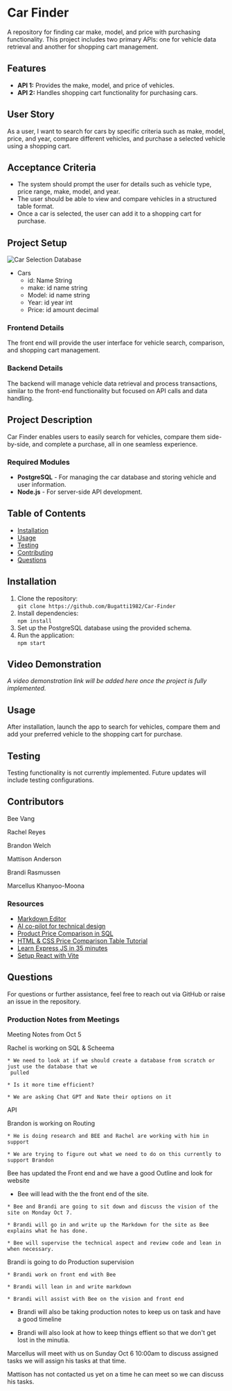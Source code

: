 

# Car Finder

A repository for finding car make, model, and price with purchasing functionality. This project includes two primary APIs: one for vehicle data retrieval and another for shopping cart management.

## Features

- **API 1:** Provides the make, model, and price of vehicles.
- **API 2:** Handles shopping cart functionality for purchasing cars.

## User Story

As a user, I want to search for cars by specific criteria such as make, model, price, and year, compare different vehicles, and purchase a selected vehicle using a shopping cart.

## Acceptance Criteria

- The system should prompt the user for details such as vehicle type, price range, make, model, and year.
- The user should be able to view and compare vehicles in a structured table format.
- Once a car is selected, the user can add it to a shopping cart for purchase.

## Project Setup

![Car Selection Database](Assets/diagram-export-10-2-2024-9_05_09-pm_720.png)

* Cars
  * id: Name String
  * make: id name string
  * Model: id name string
  * Year: id year int
  * Price: id amount decimal


### Frontend Details

The front end will provide the user interface for vehicle search, comparison, and shopping cart management.

### Backend Details

The backend will manage vehicle data retrieval and process transactions, similar to the front-end functionality but focused on API calls and data handling.

## Project Description

Car Finder enables users to easily search for vehicles, compare them side-by-side, and complete a purchase, all in one seamless experience.

### Required Modules

- **PostgreSQL** - For managing the car database and storing vehicle and user information.
- **Node.js** - For server-side API development.

## Table of Contents

 - [Installation](#installation)
 - [Usage](#usage)
 - [Testing](#testing)
 - [Contributing](#contributing)
 - [Questions](#questions)

## Installation

1. Clone the repository:  
   `git clone https://github.com/Bugatti1982/Car-Finder`
2. Install dependencies:  
   `npm install`
3. Set up the PostgreSQL database using the provided schema.
4. Run the application:  
   `npm start`

## Video Demonstration

_A video demonstration link will be added here once the project is fully implemented._

## Usage

After installation, launch the app to search for vehicles, compare them and add your preferred vehicle to the shopping cart for purchase.

## Testing

Testing functionality is not currently implemented. Future updates will include testing configurations.

## Contributors

Bee Vang

Rachel Reyes

Brandon Welch

Mattison Anderson

Brandi Rasmussen

Marcellus Khanyoo-Moona



### Resources

- [Markdown Editor](https://stackedit.io/)
- [AI co-pilot ‍for technical design](https://eraser.io)
- [Product Price Comparison in SQL](https://stackoverflow.com/questions/19841022/product-price-comparison-in-sql)
- [HTML & CSS Price Comparison Table Tutorial](https://www.youtube.com/watch?v=Ki2HbIMZTgg)
- [Learn Express JS in 35 minutes](https://www.youtube.com/watch?v=SccSCuHhOw0)
- [Setup React with Vite](https://dev.to/mcbarna/setup-react-with-vite-on-vscode-a-step-by-step-tutorial-591g)

## Questions

For questions or further assistance, feel free to reach out via GitHub or raise an issue in the repository.


### Production Notes from Meetings

Meeting Notes from Oct 5

Rachel is working on SQL & Scheema

	* We need to look at if we should create a database from scratch or just use the database that we    
     pulled

	* Is it more time efficient?

	* We are asking Chat GPT and Nate their options on it

API

Brandon is working on Routing

	* He is doing research and BEE and Rachel are working with him in support

	* We are trying to figure out what we need to do on this currently to support Brandon

Bee has updated the Front end and we have a good Outline and look for website

   * Bee will lead with the the front end of the site. 

	* Bee and Brandi are going to sit down and discuss the vision of the site on Monday Oct 7.

	* Brandi will go in and write up the Markdown for the site as Bee explains what he has done.

	* Bee will supervise the technical aspect and review code and lean in when necessary.
	
Brandi is going to do Production supervision

	* Brandi work on front end with Bee

	* Brandi will lean in and write markdown

	* Brandi will assist with Bee on the vision and front end

   * Brandi will also be taking production notes to keep us on task and have a good timeline

   * Brandi will also look at how to keep things effient so that we don't get lost in the minutia.
   

Marcellus will meet with us on Sunday Oct 6 10:00am to discuss assigned tasks we will assign his tasks at that time.

Mattison has not contacted us yet on a time he can meet so we can discuss his tasks.

